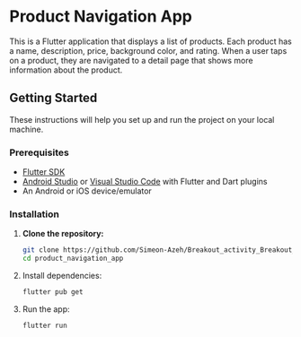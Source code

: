 # Product Navigation App

This is a Flutter application that displays a list of products. Each product has a name, description, price, background color, and rating. When a user taps on a product, they are navigated to a detail page that shows more information about the product.

## Getting Started

These instructions will help you set up and run the project on your local machine.

### Prerequisites

- [Flutter SDK](https://flutter.dev/docs/get-started/install)
- [Android Studio](https://developer.android.com/studio) or [Visual Studio Code](https://code.visualstudio.com/) with Flutter and Dart plugins
- An Android or iOS device/emulator

### Installation

1. **Clone the repository:**

   ```sh
   git clone https://github.com/Simeon-Azeh/Breakout_activity_Breakout_Room9.git
   cd product_navigation_app

2. Install dependencies:

    ```sh
    flutter pub get

3. Run the app:

    ```sh
    flutter run

